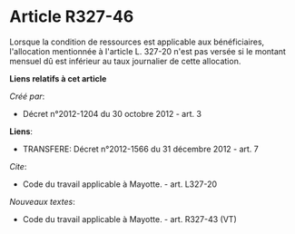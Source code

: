 # Article R327-46

Lorsque la condition de ressources est applicable aux bénéficiaires, l'allocation mentionnée à l'article L. 327-20 n'est pas
versée si le montant mensuel dû est inférieur au taux journalier de cette allocation.

**Liens relatifs à cet article**

_Créé par_:

  - Décret n°2012-1204 du 30 octobre 2012 - art. 3

**Liens**:

  - TRANSFERE: Décret n°2012-1566 du 31 décembre 2012 - art. 7

_Cite_:

  - Code du travail applicable à Mayotte. - art. L327-20

_Nouveaux textes_:

  - Code du travail applicable à Mayotte. - art. R327-43 (VT)

